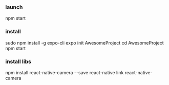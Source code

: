
### launch
npm start

### install 
sudo npm install -g expo-cli
expo init AwesomeProject
cd AwesomeProject
npm start

### install libs
npm install react-native-camera --save
react-native link react-native-camera